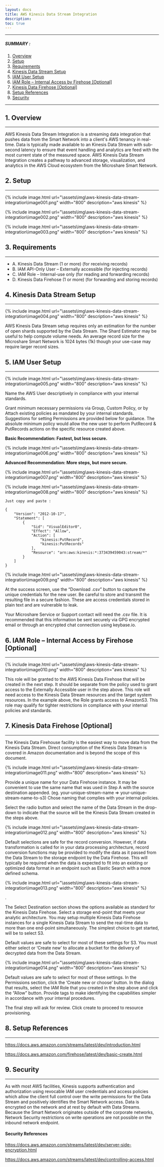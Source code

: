 ```yaml
---
layout: docs
title: AWS Kinesis Data Stream Integration
description: 
toc: true
---
```



---------------------------------------

##### SUMMARY : 

1. [Overview](./#1-overview)
2. [Setup](./#2-setup)
3. [Requirements](./#3-requirements)
4. [Kinesis Data Stream Setup](./#4-kinesis-data-stream-setup)
5. [IAM User Setup](./#5-iam-user-setup)
6. [IAM Role – Internal Access by Firehose [Optional]](./#6-iam-role--internal-access-by-firehose-optional)
7. [Kinesis Data Firehose [Optional]](./#7-kinesis-data-firehose-optional)
8. [Setup References](./#8-setup-references)
8. [Security](./#9-security)


---------------------------------------



## 1. Overview
---------------------------------------

AWS Kinesis Data Stream Integration is a streaming data integration that pushes data from the Smart Network into a client's AWS tenancy in real-time. Data is typically made available to an Kinesis Data Stream with sub-second latency to ensure that event handling and analytics are feed with the most current state of the measured space. AWS Kinesis Data Stream Integration creates a pathway to advanced storage, visualization, and analytics in the AWS Cloud ecosystem from the Microshare Smart Network. 


## 2. Setup
---------------------------------------

{% include image.html url="\assets\img\aws-kinesis-data-stream-integration\image001.png" width="800" description="aws kinesis" %}

{% include image.html url="\assets\img\aws-kinesis-data-stream-integration\image002.png" width="800" description="aws kinesis" %}

{% include image.html url="\assets\img\aws-kinesis-data-stream-integration\image003.png" width="800" description="aws kinesis" %}

## 3. Requirements
---------------------------------------

* A.     Kinesis Data Stream (1 or more) (for receiving records)
* B.     IAM API-Only User – Externally accessible (for injecting records)
* C.     IAM Role – Internal-use only (for reading and forwarding records)
* D.     Kinesis Data Firehose (1 or more) (for forwarding and storing records)

 

## 4. Kinesis Data Stream Setup
---------------------------------------

{% include image.html url="\assets\img\aws-kinesis-data-stream-integration\image004.png" width="800" description="aws kinesis" %}


AWS Kinesis Data Stream setup requires only an estimation for the number of open shards supported by the Data Stream. The Shard Estimator may be useful to help compute volume needs. An average record size for the Microshare Smart Network is 1024 bytes (1k) though your use-case may require larger record sizes.

 

## 5. IAM User Setup
---------------------------------------
 
{% include image.html url="\assets\img\aws-kinesis-data-stream-integration\image005.png" width="800" description="aws kinesis" %}


Name the AWS User descriptively in compliance with your internal standards.

Grant minimum necessary permissions via Group, Custom Policy, or by Attach existing policies as mandated by your internal standards. Suggestions for setting Permissions are provided below for guidance. The absolute minimum policy would allow the new user to perform PutRecord & PutRecords actions on the specific resource created above.

 

**Basic Recommendation: Fastest, but less secure.**

{% include image.html url="\assets\img\aws-kinesis-data-stream-integration\image006.png" width="800" description="aws kinesis" %}


**Advanced Recommendation: More steps, but more secure.**

{% include image.html url="\assets\img\aws-kinesis-data-stream-integration\image007.png" width="800" description="aws kinesis" %}

{% include image.html url="\assets\img\aws-kinesis-data-stream-integration\image008.png" width="800" description="aws kinesis" %}
 
`Just copy and paste :`

```
{
    "Version": "2012-10-17",
    "Statement": [
        {
            "Sid": "VisualEditor0",
            "Effect": "Allow",
            "Action": [
                "kinesis:PutRecord",
                "kinesis:PutRecords"
            ],
            "Resource": "arn:aws:kinesis:*:373439459043:stream/*"
        }
    ]
}
```
 
{% include image.html url="\assets\img\aws-kinesis-data-stream-integration\image009.png" width="800" description="aws kinesis" %}
 

At the success screen, use the “Download .csv” button to capture the unique credentials for the new user. Be careful to store and transmit the resulting file in a secure fashion. These are access credentials stored in plain text and are vulnerable to leak.

Your Microshare Service or Support contact will need the .csv file. It is recommended that this information be sent securely via GPG encrypted email or through an encrypted chat connection using keybase.io.

 

## 6. IAM Role – Internal Access by Firehose [Optional]
---------------------------------------

{% include image.html url="\assets\img\aws-kinesis-data-stream-integration\image010.png" width="800" description="aws kinesis" %}

This role will be granted to the AWS Kinesis Data Firehose that will be created in the next step. It should be separate from the policy used to grant access to the Externally Accessible user in the step above. This role will need access to the Kinesis Data Stream resources and the target system resources. In the example above, the Role grants access to AmazonS3. This role may qualify for tighter restrictions in compliance with your internal policies and standards.

## 7. Kinesis Data Firehose [Optional]
---------------------------------------

The Kinesis Data Firehouse facility is the easiest way to move data from the Kinesis Data Stream. Direct consumption of the Kinesis Data Stream is covered in Amazon documentation and is beyond the scope of this document.

{% include image.html url="\assets\img\aws-kinesis-data-stream-integration\image011.png" width="800" description="aws kinesis" %}



Provide a unique name for your Data Firehose instance. It may be convenient to use the same name that was used in Step A with the source destination appended. (eg. your-unique-stream-name => your-unique-stream-name-to-s3) Chose naming that complies with your internal policies.

Select the radio button and select the name of the Data Stream in the drop-down to indicate that the source will be the Kinesis Data Stream created in the steps above.

{% include image.html url="\assets\img\aws-kinesis-data-stream-integration\image012.png" width="800" description="aws kinesis" %}

 

Default selections are safe for the record conversion. However, if data transformation is called for in your data processing architecture, record conversion functions may be provided to modify the data as it passed from the Data Stream to the storage endpoint by the Data Firehose. This will typically be required when the data is expected to fit into an existing or optimized data format in an endpoint such as Elastic Search with a more defined schema.


{% include image.html url="\assets\img\aws-kinesis-data-stream-integration\image013.png" width="800" description="aws kinesis" %}

 

.

The Select Destination section shows the options available as standard for the Kinesis Data Firehose. Select a storage end-point that meets your analytic architecture. You may setup multiple Kinesis Data Firehose instances for a single Kinesis Data Stream to send the real-time data to more than one end-point simultaneously. The simplest choice to get started, will be to select S3.

Default values are safe to select for most of these settings for S3. You must either select or ‘Create new’ to allocate a bucket for the delivery of decrypted data from the Data Stream.


{% include image.html url="\assets\img\aws-kinesis-data-stream-integration\image014.png" width="800" description="aws kinesis" %}



Default values are safe to select for most of these settings. In the Permissions section, click the ‘Create new or choose’ button. In the dialog that results, select the IAM Role that you created in the step above and click the “Allow” button. Provide tags to make identifying the capabilities simpler in accordance with your internal procedures.

The final step will ask for review. Click create to proceed to resource provisioning.

## 8. Setup References
---------------------------------------

https://docs.aws.amazon.com/streams/latest/dev/introduction.html

https://docs.aws.amazon.com/firehose/latest/dev/basic-create.html

 

## 9. Security
---------------------------------------

As with most AWS facilities, Kinesis supports authentication and authorization using revocable IAM user credentials and access policies which allow the client full control over the write permissions for the Data Stream and positively identifies the Smart Network access. Data is encrypted on the network and at rest by default with Data Streams. Because the Smart Network originates outside of the corporate networks, Network Security restrictions on write operations are not possible on the inbound network endpoint.

 

#### Security References
https://docs.aws.amazon.com/streams/latest/dev/server-side-encryption.html

https://docs.aws.amazon.com/streams/latest/dev/controlling-access.html